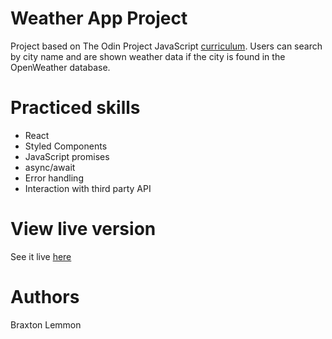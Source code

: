 # Weather App Project
Project based on The Odin Project JavaScript [curriculum](https://www.theodinproject.com/courses/javascript/lessons/weather-app). Users can search by city name and are shown weather data if the city is found in the OpenWeather database.

# Practiced skills
- React
- Styled Components
- JavaScript promises
- async/await
- Error handling
- Interaction with third party API

# View live version
See it live [here](https://braxtonlemmon.github.io/weather-app/)

# Authors
Braxton Lemmon